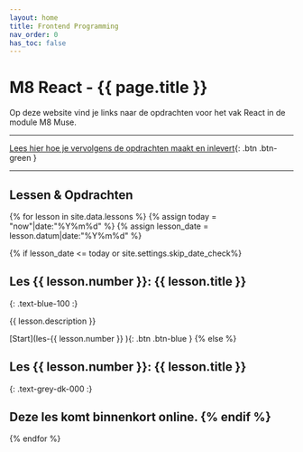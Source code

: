 ```yaml
---
layout: home
title: Frontend Programming
nav_order: 0
has_toc: false
---
```


# M8 React - {{ page.title }}

Op deze website vind je links naar de opdrachten voor het vak React in de module M8 Muse.

---

[Lees hier hoe je vervolgens de opdrachten maakt en inlevert](opdracht){: .btn .btn-green }

---

## Lessen & Opdrachten

{% for lesson in site.data.lessons %}
{% assign today = "now"|date:"%Y%m%d" %}
{% assign lesson_date = lesson.datum|date:"%Y%m%d" %}

{% if lesson_date <= today or site.settings.skip_date_check%}
## Les {{ lesson.number }}:  {{ lesson.title }}
{: .text-blue-100 :}

{{ lesson.description }}

[Start](les-{{ lesson.number }} ){: .btn .btn-blue }
{% else %}
## Les {{ lesson.number }}:  {{ lesson.title }}
{: .text-grey-dk-000 :}

Deze les komt binnenkort online.
{% endif %}
---

{% endfor %}
